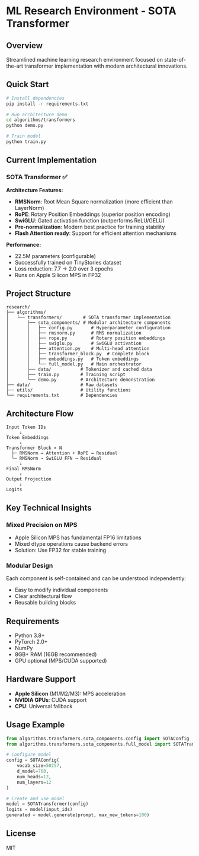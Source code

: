 # ML Research Environment - SOTA Transformer

## Overview
Streamlined machine learning research environment focused on state-of-the-art transformer implementation with modern architectural innovations.

## Quick Start

```bash
# Install dependencies
pip install -r requirements.txt

# Run architecture demo
cd algorithms/transformers
python demo.py

# Train model
python train.py
```

## Current Implementation

### SOTA Transformer ✅

**Architecture Features:**
- **RMSNorm**: Root Mean Square normalization (more efficient than LayerNorm)
- **RoPE**: Rotary Position Embeddings (superior position encoding)
- **SwiGLU**: Gated activation function (outperforms ReLU/GELU)
- **Pre-normalization**: Modern best practice for training stability
- **Flash Attention ready**: Support for efficient attention mechanisms

**Performance:**
- 22.5M parameters (configurable)
- Successfully trained on TinyStories dataset
- Loss reduction: 7.7 → 2.0 over 3 epochs
- Runs on Apple Silicon MPS in FP32

## Project Structure

```
research/
├── algorithms/
│   └── transformers/        # SOTA transformer implementation
│       ├── sota_components/ # Modular architecture components
│       │   ├── config.py       # Hyperparameter configuration
│       │   ├── rmsnorm.py      # RMS normalization
│       │   ├── rope.py         # Rotary position embeddings
│       │   ├── swiglu.py       # SwiGLU activation
│       │   ├── attention.py    # Multi-head attention
│       │   ├── transformer_block.py  # Complete block
│       │   ├── embeddings.py   # Token embeddings
│       │   └── full_model.py   # Main orchestrator
│       ├── data/           # Tokenizer and cached data
│       ├── train.py        # Training script
│       └── demo.py         # Architecture demonstration
├── data/                   # Raw datasets
├── utils/                  # Utility functions
└── requirements.txt        # Dependencies
```

## Architecture Flow

```
Input Token IDs
     ↓
Token Embeddings
     ↓
Transformer Block × N
  ├─ RMSNorm → Attention + RoPE → Residual
  └─ RMSNorm → SwiGLU FFN → Residual
     ↓
Final RMSNorm
     ↓
Output Projection
     ↓
Logits
```

## Key Technical Insights

### Mixed Precision on MPS
- Apple Silicon MPS has fundamental FP16 limitations
- Mixed dtype operations cause backend errors
- Solution: Use FP32 for stable training

### Modular Design
Each component is self-contained and can be understood independently:
- Easy to modify individual components
- Clear architectural flow
- Reusable building blocks

## Requirements

- Python 3.8+
- PyTorch 2.0+
- NumPy
- 8GB+ RAM (16GB recommended)
- GPU optional (MPS/CUDA supported)

## Hardware Support

- **Apple Silicon** (M1/M2/M3): MPS acceleration
- **NVIDIA GPUs**: CUDA support
- **CPU**: Universal fallback

## Usage Example

```python
from algorithms.transformers.sota_components.config import SOTAConfig
from algorithms.transformers.sota_components.full_model import SOTATransformer

# Configure model
config = SOTAConfig(
    vocab_size=50257,
    d_model=768,
    num_heads=12,
    num_layers=12
)

# Create and use model
model = SOTATransformer(config)
logits = model(input_ids)
generated = model.generate(prompt, max_new_tokens=100)
```

## License
MIT